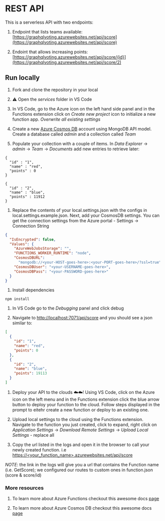 # REST API

This is a serverless API with two endpoints:

1. Endpoint that lists teams available: [https://graphqlvoting.azurewebsites.net/api/score](https://graphqlvoting.azurewebsites.net/api/score)

1. Endoint that allows increasing points:[https://graphqlvoting.azurewebsites.net/api/score/{id}](https://graphqlvoting.azurewebsites.net/api/score/2)

## Run locally

1. Fork and clone the repository in your local

1. ⚠️ Open the *services* folder in VS Code

1. In VS Code, go to the Azure icon on the left hand side panel and in the Functions extension click on *Create new project* icon to initialize a new function app. *Overwrite all existing settings*

1. Create a new [Azure Cosmos DB](https://aka.ms/portal-nceu18) account using MongoDB API model. Create a database called *admin* and a collection called *Team*

1. Populate your collection with a couple of items. In *Data Explorer* -> *admin* -> *Team* -> *Documents* add new entries to retrieve later:

```
{
  "id" : "1",
  "name" : "red",
  "points" : 0
}

{
  "id" : "2",
  "name" : "blue",
  "points" : 11912
}

```

1. Replace the contents of your local.settings.json with the configs in local.settings.example.json. Next, add your CosmosDB settings. You can get the connection settings from the Azure portal - Settings -> Connection String

```json
{
  "IsEncrypted": false,
  "Values": {
    "AzureWebJobsStorage": "",
    "FUNCTIONS_WORKER_RUNTIME": "node",
    "CosmosDBURL":
      "mongodb://<your-HOST-goes-here>:<your-PORT-goes-here>/?ssl=true",
    "CosmosDBUser": "<your-USERNAME-goes-here>",
    "CosmosDBPass": "<your-PASSWORD-goes-here>"
  }
}
```

1. Install dependencies

```
npm install
```

1. In VS Code go to the *Debugging* panel and click debug

1. Navigate to [http://localhost:7071/api/score](http://localhost:7071/api/score) and you should see a json similar to:

```json
[
  {
    "id": "1",
    "name": "red",
    "points": 0
  },
  {
    "id": "2",
    "name": "blue",
    "points": 19113
  }
]
```

1. Deploy your API to the clouds ☁️☁️! Using VS Code, click on the Azure icon on the left menu and in the Functions extension click the blue arrow button to deploy your function to the cloud. Follow steps displayed in the prompt to eitehr create a new function or deploy to an existing one.

1. Upload local settings to the cloud using the Functions extension. Navigate to the function you just created, click to expand, right click on *Application Settings* -> *Download Remote Settings* -> *Upload Local Settings* - replace all

1. Copy the url listed in the logs and open it in the browser to call your newly created function. i.e [https://<your_function_name>.azurewebsites.net/api/score](https://<your_function_name>.azurewebsites.net/api/score)

*NOTE*: the link in the logs will give you a url that contains the Function name (i.e. GetScore); we configured our routes to custom ones in function.json (score & score/id)

### More resources

1. To learn more about Azure Functions checkout this awesome docs [page](https://aka.ms/functions-nceu18)

1. To learn more about Azure Cosmos DB checkout this awesome docs [page](https://aka.ms/cosmos-nceu18)
